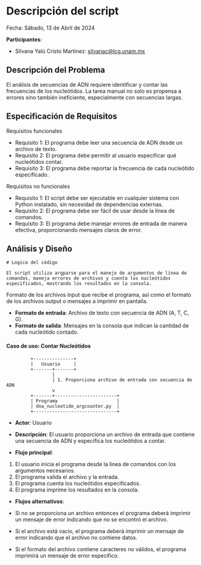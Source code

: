 # Descripción del script 

Fecha: Sábado, 13 de Abril de 2024

**Participantes**:

- Silvana Yalú Cristo Martínez: silvanac@lcg.unam.mx 

## Descripción del Problema

El análisis de secuencias de ADN requiere identificar y contar las frecuencias de los nucleótidos. La tarea manual no solo es propensa a errores sino también ineficiente, especialmente con secuencias largas.

## Especificación de Requisitos

Requisitos funcionales

- Requisito 1: El programa debe leer una secuencia de ADN desde un archivo de texto.
- Requisito 2: El programa debe permitir al usuario especificar qué nucleótidos contar.
- Requisito 3: El programa debe reportar la frecuencia de cada nucleótido especificado.

Requisitos no funcionales

- Requisito 1: El script debe ser ejecutable en cualquier sistema con Python instalado, sin necesidad de dependencias externas.
- Requisito 2: El programa debe ser fácil de usar desde la línea de comandos.
- Requisito 3: El programa debe manejar errores de entrada de manera efectiva, proporcionando mensajes claros de error.

## Análisis y Diseño

```
# Logica del código 

El script utiliza argparse para el manejo de argumentos de línea de comandos, maneja errores de archivos y cuenta los nucleótidos especificados, mostrando los resultados en la consola.

```

Formato de los archivos input que recibe el programa, así como el formato de los archivos output o mensajes a imprimir en pantalla.

- **Formato de entrada**: Archivo de texto con secuencia de ADN (A, T, C, G).
- **Formato de salida**: Mensajes en la consola que indican la cantidad de cada nucleótido contado.


#### Caso de uso: Contar Nucleótidos



```
         +---------------+
         |   Usuario     |
         +-------+-------+
                 |
                 | 1. Proporciona archivo de entrada con secuencia de ADN 
                 v
         +-------+-----------------------+
         | Programa                      |   
         | dna_nucleotide_argcounter.py  |
         +-------------------------------+
```

- **Actor**: Usuario
- **Descripción**: El usuario proporciona un archivo de entrada que contiene una secuencia de ADN y especifica los nucleótidos a contar. 

- **Flujo principal**:

1. El usuario inicia el programa desde la línea de comandos con los argumentos necesarios.
2. El programa valida el archivo y la entrada.
3. El programa cuenta los nucleótidos especificados.
4. El programa imprime los resultados en la consola.
	
- **Flujos alternativos**:

- Si no se proporciona un archivo entonces el programa deberá imprimir un mensaje de error indicando que no se encontró el archivo.
- Si el archivo está vacío, el programa deberá imprimir un mensaje de error indicando que el archivo no contiene datos.
- Si el formato del archivo contiene caracteres no válidos, el programa imprimirá un mensaje de error específico.

 
                

